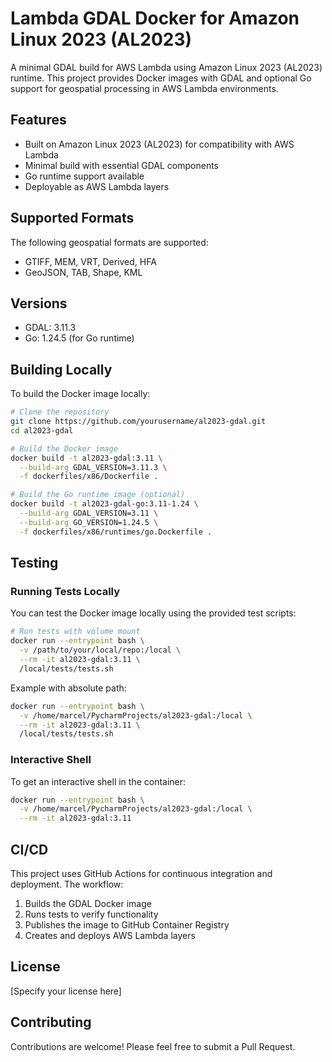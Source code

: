 # Lambda GDAL Docker for Amazon Linux 2023 (AL2023)

A minimal GDAL build for AWS Lambda using Amazon Linux 2023 (AL2023) runtime. This project provides Docker images with GDAL and optional Go support for geospatial processing in AWS Lambda environments.

## Features

- Built on Amazon Linux 2023 (AL2023) for compatibility with AWS Lambda
- Minimal build with essential GDAL components
- Go runtime support available
- Deployable as AWS Lambda layers

## Supported Formats

The following geospatial formats are supported:
- GTIFF, MEM, VRT, Derived, HFA
- GeoJSON, TAB, Shape, KML

## Versions

- GDAL: 3.11.3
- Go: 1.24.5 (for Go runtime)

## Building Locally

To build the Docker image locally:

```bash
# Clone the repository
git clone https://github.com/yourusername/al2023-gdal.git
cd al2023-gdal

# Build the Docker image
docker build -t al2023-gdal:3.11 \
  --build-arg GDAL_VERSION=3.11.3 \
  -f dockerfiles/x86/Dockerfile .

# Build the Go runtime image (optional)
docker build -t al2023-gdal-go:3.11-1.24 \
  --build-arg GDAL_VERSION=3.11 \
  --build-arg GO_VERSION=1.24.5 \
  -f dockerfiles/x86/runtimes/go.Dockerfile .
```

## Testing

### Running Tests Locally

You can test the Docker image locally using the provided test scripts:

```bash
# Run tests with volume mount
docker run --entrypoint bash \
  -v /path/to/your/local/repo:/local \
  --rm -it al2023-gdal:3.11 \
  /local/tests/tests.sh
```

Example with absolute path:

```bash
docker run --entrypoint bash \
  -v /home/marcel/PycharmProjects/al2023-gdal:/local \
  --rm -it al2023-gdal:3.11 \
  /local/tests/tests.sh
```

### Interactive Shell

To get an interactive shell in the container:

```bash
docker run --entrypoint bash \
  -v /home/marcel/PycharmProjects/al2023-gdal:/local \
  --rm -it al2023-gdal:3.11
```

## CI/CD

This project uses GitHub Actions for continuous integration and deployment. The workflow:
1. Builds the GDAL Docker image
2. Runs tests to verify functionality
3. Publishes the image to GitHub Container Registry
4. Creates and deploys AWS Lambda layers

## License

[Specify your license here]

## Contributing

Contributions are welcome! Please feel free to submit a Pull Request.

